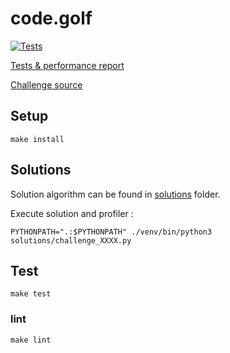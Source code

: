 # code.golf

[![Tests](https://github.com/Lunik/code.golf/actions/workflows/tests.yml/badge.svg)](https://github.com/Lunik/code.golf/actions/workflows/tests.yml)

[Tests & performance report](https://lunik.github.io/code.golf/)

[Challenge source](https://code.golf/)

## Setup

```shell
make install
```


## Solutions

Solution algorithm can be found in [solutions](./solutions) folder.

Execute solution and profiler :
```shell
PYTHONPATH=".:$PYTHONPATH" ./venv/bin/python3 solutions/challenge_XXXX.py
```


## Test

```shell
make test
```

### lint

```shell
make lint
```
